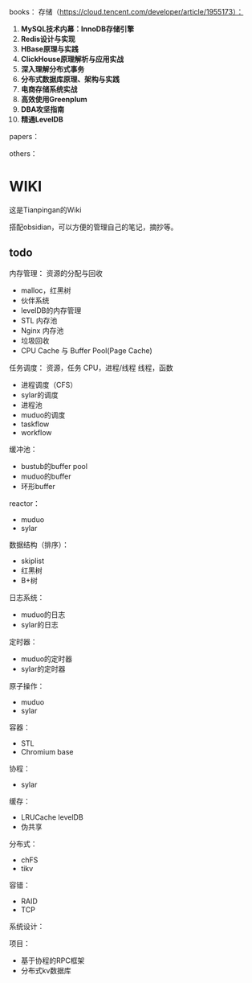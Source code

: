 books：
存储（https://cloud.tencent.com/developer/article/1955173）：
1. **MySQL技术内幕：InnoDB存储引擎**
2. **Redis设计与实现**
3. **HBase原理与实践**
4. **ClickHouse原理解析与应用实战**
5. **深入理解分布式事务**
6. **分布式数据库原理、架构与实践**
7. **电商存储系统实战**
8. **高效使用Greenplum**
9. **DBA攻坚指南**
10. **精通LevelDB**


papers：



others：
# WIKI
这是Tianpingan的Wiki

搭配obsidian，可以方便的管理自己的笔记，摘抄等。


## todo

内存管理：
资源的分配与回收
- malloc，红黑树
- 伙伴系统
- levelDB的内存管理
- STL 内存池
- Nginx 内存池
- 垃圾回收
- CPU Cache 与 Buffer Pool(Page Cache)

任务调度：
资源，任务
CPU，进程/线程
线程，函数
- 进程调度（CFS）
- sylar的调度
- 进程池
- muduo的调度
- taskflow
- workflow


缓冲池：
- bustub的buffer pool
- muduo的buffer
- 环形buffer


reactor：
- muduo
- sylar


数据结构（排序）：
- skiplist
- 红黑树
- B+树


日志系统：
- muduo的日志
- sylar的日志


定时器：
- muduo的定时器
- sylar的定时器


原子操作：
- muduo
- sylar


容器：
- STL
- Chromium base


协程：
- sylar


缓存：
- LRUCache levelDB
- 伪共享

分布式：
- chFS
- tikv

容错：
- RAID
- TCP



系统设计：



项目：
- 基于协程的RPC框架
- 分布式kv数据库








